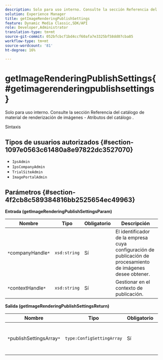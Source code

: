 ```yaml
---
description: Solo para uso interno. Consulte la sección Referencia del catálogo de material de renderización de imágenes - Atributos del catálogo .
solution: Experience Manager
title: getImageRenderingPublishSettings
feature: Dynamic Media Classic,SDK/API
role: Developer,Administrator
translation-type: tm+mt
source-git-commit: 052bfcbcf1bd4ccf60afa7e3325bf58dd07cba85
workflow-type: tm+mt
source-wordcount: '81'
ht-degree: 16%

---
```



# getImageRenderingPublishSettings{#getimagerenderingpublishsettings}

Solo para uso interno. Consulte la sección Referencia del catálogo de material de renderización de imágenes - Atributos del catálogo .

Sintaxis

## Tipos de usuarios autorizados {#section-1097e0563c61480a8e97822dc3527070}

* `IpsAdmin`
* `IpsCompanyAdmin`
* `TrialSiteAdmin`
* `ImagePortalAdmin`

## Parámetros {#section-4f2cb8c589384816bb2525654ec49963}

**Entrada (getImageRenderingPublishSettingsParam)**

| Nombre | Tipo | Obligatorio | Descripción |
|---|---|---|---|
| `*`companyHandle`*` | `xsd:string` | Sí | El identificador de la empresa cuya configuración de publicación de procesamiento de imágenes desee obtener. |
| `*`contextHandle`*` | `xsd:string` | Sí | Gestionar en el contexto de publicación. |

**Salida (getImageRenderingPublishSettingsReturn)**

| Nombre | Tipo | Obligatorio | Descripción |
|---|---|---|---|
| `*`publishSettingsArray`*` | `type:ConfigSettingArray` | Sí | Configuración de publicación de procesamiento de imágenes. |

